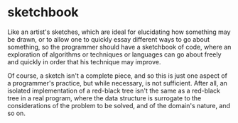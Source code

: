 # sketchbook

Like an artist's sketches, which are ideal for elucidating how something may be drawn, or to allow one to quickly essay different ways to go about something, so the programmer should have a sketchbook of code, where an exploration of algorithms or techniques or languages can go about freely and quickly in order that his technique may improve.

Of course, a sketch isn't a complete piece, and so this is just one aspect of a programmer's practice, but while necessary, is not sufficient. After all, an isolated implementation of a red-black tree isn't the same as a red-black tree in a real program, where the data structure is surrogate to the considerations of the problem to be solved, and of the domain's nature, and so on.
